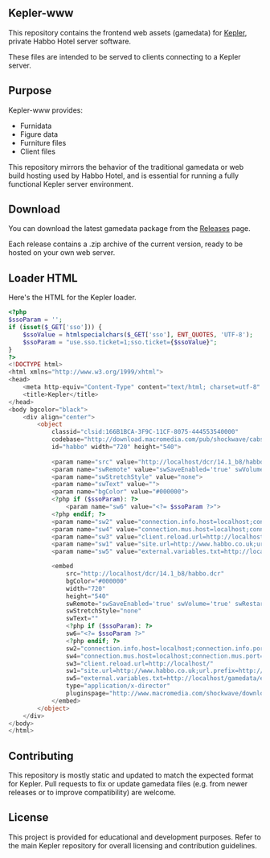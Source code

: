 ## Kepler-www
This repository contains the frontend web assets (gamedata) for [Kepler](https://github.com/Quackster/Kepler/), private Habbo Hotel server software.

These files are intended to be served to clients connecting to a Kepler server.

## Purpose
Kepler-www provides:

* Furnidata
* Figure data
* Furniture files
* Client files

This repository mirrors the behavior of the traditional gamedata or web build hosting used by Habbo Hotel, and is essential for running a fully functional Kepler server environment.

## Download

You can download the latest gamedata package from the [Releases](https://github.com/Quackster/Kepler-www/releases) page.

Each release contains a .zip archive of the current version, ready to be hosted on your own web server.

## Loader HTML

Here's the HTML for the Kepler loader.

```php
<?php
$ssoParam = '';
if (isset($_GET['sso'])) {
    $ssoValue = htmlspecialchars($_GET['sso'], ENT_QUOTES, 'UTF-8');
    $ssoParam = "use.sso.ticket=1;sso.ticket={$ssoValue}";
}
?>
<!DOCTYPE html>
<html xmlns="http://www.w3.org/1999/xhtml">
<head>
    <meta http-equiv="Content-Type" content="text/html; charset=utf-8" />
    <title>Kepler</title>
</head>
<body bgcolor="black">
    <div align="center">
        <object 
            classid="clsid:166B1BCA-3F9C-11CF-8075-444553540000" 
            codebase="http://download.macromedia.com/pub/shockwave/cabs/director/sw.cab#version=10,8,5,1,0" 
            id="habbo" width="720" height="540">
            
            <param name="src" value="http://localhost/dcr/14.1_b8/habbo.dcr">
            <param name="swRemote" value="swSaveEnabled='true' swVolume='true' swRestart='false' swPausePlay='false' swFastForward='false' swTitle='Habbo Hotel' swContextMenu='true'">
            <param name="swStretchStyle" value="none">
            <param name="swText" value="">
            <param name="bgColor" value="#000000">
            <?php if ($ssoParam): ?>
                <param name="sw6" value="<?= $ssoParam ?>">
            <?php endif; ?>
            <param name="sw2" value="connection.info.host=localhost;connection.info.port=12321">
            <param name="sw4" value="connection.mus.host=localhost;connection.mus.port=12322">
            <param name="sw3" value="client.reload.url=http://localhost/">
            <param name="sw1" value="site.url=http://www.habbo.co.uk;url.prefix=http://www.habbo.co.uk">
            <param name="sw5" value="external.variables.txt=http://localhost/gamedata/external_variables.txt;external.texts.txt=http://localhost/gamedata/external_texts.txt">

            <embed 
                src="http://localhost/dcr/14.1_b8/habbo.dcr" 
                bgColor="#000000" 
                width="720" 
                height="540"
                swRemote="swSaveEnabled='true' swVolume='true' swRestart='false' swPausePlay='false' swFastForward='false' swTitle='Habbo Hotel' swContextMenu='true'"
                swStretchStyle="none" 
                swText=""
                <?php if ($ssoParam): ?>
                sw6="<?= $ssoParam ?>"
                <?php endif; ?>
                sw2="connection.info.host=localhost;connection.info.port=12321"
                sw4="connection.mus.host=localhost;connection.mus.port=12322"
                sw3="client.reload.url=http://localhost/"
                sw1="site.url=http://www.habbo.co.uk;url.prefix=http://www.habbo.co.uk"
                sw5="external.variables.txt=http://localhost/gamedata/external_variables.txt;external.texts.txt=http://localhost/gamedata/external_texts.txt"
                type="application/x-director"
                pluginspage="http://www.macromedia.com/shockwave/download/">
            </embed>
        </object>
    </div>
</body>
</html>
```

## Contributing

This repository is mostly static and updated to match the expected format for Kepler. Pull requests to fix or update gamedata files (e.g. from newer releases or to improve compatibility) are welcome.

## License
This project is provided for educational and development purposes. Refer to the main Kepler repository for overall licensing and contribution guidelines.

